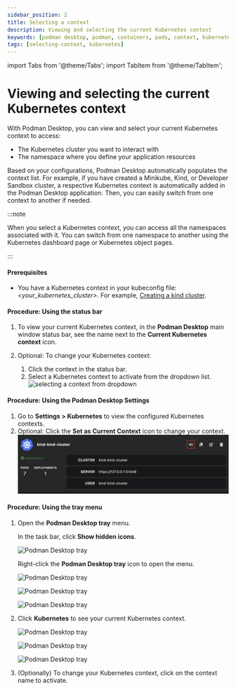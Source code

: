 ```yaml
---
sidebar_position: 2
title: Selecting a context
description: Viewing and selecting the current Kubernetes context
keywords: [podman desktop, podman, containers, pods, context, kubernetes]
tags: [selecting-context, kubernetes]
---
```


import Tabs from '@theme/Tabs';
import TabItem from '@theme/TabItem';

# Viewing and selecting the current Kubernetes context

With Podman Desktop, you can view and select your current Kubernetes context to access:

- The Kubernetes cluster you want to interact with
- The namespace where you define your application resources

Based on your configurations, Podman Desktop automatically populates the context list. For example, if you have created a Minikube, Kind, or Developer Sandbox cluster, a respective Kubernetes context is automatically added in the Podman Desktop application. Then, you can easily switch from one context to another if needed.

:::note

When you select a Kubernetes context, you can access all the namespaces associated with it. You can switch from one namespace to another using the Kubernetes dashboard page or Kubernetes object pages.

:::

#### Prerequisites

- You have a Kubernetes context in your kubeconfig file: _&lt;your_kubernetes_cluster&gt;_.
  For example, [Creating a kind cluster](/docs/kind/creating-a-kind-cluster).

#### Procedure: Using the status bar

1. To view your current Kubernetes context, in the **Podman Desktop** main window status bar, see the name next to the **Current Kubernetes context** icon.

2. Optional: To change your Kubernetes context:
   1. Click the context in the status bar.
   2. Select a Kubernetes context to activate from the dropdown list.
      ![selecting a context from dropdown](img/selecting-context-from-dropdown.png)

#### Procedure: Using the Podman Desktop Settings

1. Go to **Settings > Kubernetes** to view the configured Kubernetes contexts.
1. Optional: Click the **Set as Current Context** icon to change your context.
   ![selecting a context](img/selecting-context.png)

#### Procedure: Using the tray menu

1. Open the **Podman Desktop tray** menu.

   <Tabs groupId="operating-systems">
   <TabItem value="win" label="Windows">

   In the task bar, click **Show hidden icons**.

   ![Podman Desktop tray](img/tray-icon-on-windows-10.png)

   Right-click the **Podman Desktop tray** icon to open the menu.

   ![Podman Desktop tray](img/tray-main-menu-on-windows-10.png)

   </TabItem>
   <TabItem value="mac" label="macOS">

   ![Podman Desktop tray](img/tray-main-menu-on-macos.png)

   </TabItem>
   <TabItem value="linux" label="Linux">

   ![Podman Desktop tray](img/tray-main-menu-on-linux.png)

   </TabItem>

   </Tabs>

1. Click **Kubernetes** to see your current Kubernetes context.

   <Tabs groupId="operating-systems">
   <TabItem value="win" label="Windows">

   ![Podman Desktop tray](img/tray-kubernetes-on-windows-10.png)

   </TabItem>
   <TabItem value="mac" label="macOS">

   ![Podman Desktop tray](img/tray-kubernetes-on-macos.png)

   </TabItem>
   <TabItem value="linux" label="Linux">

   ![Podman Desktop tray](img/tray-kubernetes-on-linux.png)

   </TabItem>

   </Tabs>

1. (Optionally) To change your Kubernetes context, click on the context name to activate.
